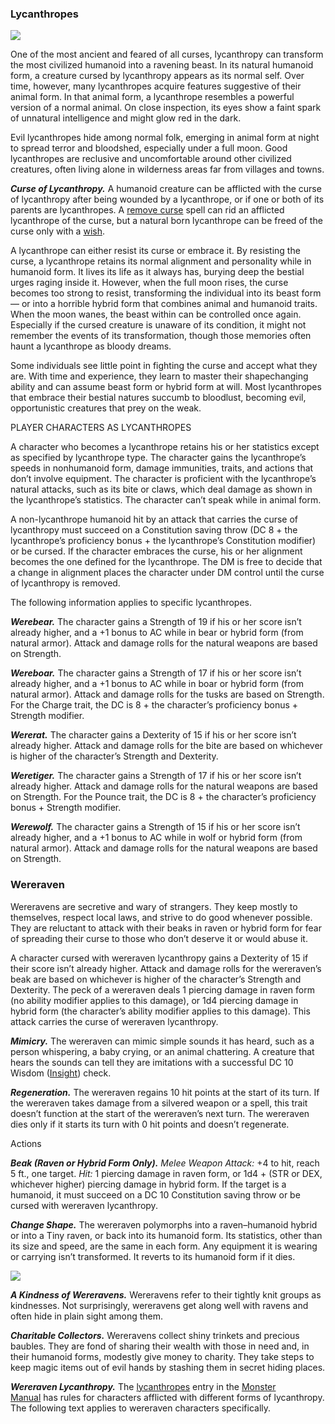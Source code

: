 ### Lycanthropes

[![](https://media.dndbeyond.com/compendium-images/mm/2FZUgsUtCz3v9Wmq/01-046.lycanthropes.png)](https://media.dndbeyond.com/compendium-images/mm/2FZUgsUtCz3v9Wmq/01-046.lycanthropes.png)

One of the most ancient and feared of all curses, lycanthropy can transform the most civilized humanoid into a ravening beast. In its natural humanoid form, a creature cursed by lycanthropy appears as its normal self. Over time, however, many lycanthropes acquire features suggestive of their animal form. In that animal form, a lycanthrope resembles a powerful version of a normal animal. On close inspection, its eyes show a faint spark of unnatural intelligence and might glow red in the dark.

Evil lycanthropes hide among normal folk, emerging in animal form at night to spread terror and bloodshed, especially under a full moon. Good lycanthropes are reclusive and uncomfortable around other civilized creatures, often living alone in wilderness areas far from villages and towns.

_**Curse of Lycanthropy.**_ A humanoid creature can be afflicted with the curse of lycanthropy after being wounded by a lycanthrope, or if one or both of its parents are lycanthropes. A [remove curse](https://www.dndbeyond.com/spells/2229-remove-curse) spell can rid an afflicted lycanthrope of the curse, but a natural born lycanthrope can be freed of the curse only with a [wish](https://www.dndbeyond.com/spells/2303-wish).

A lycanthrope can either resist its curse or embrace it. By resisting the curse, a lycanthrope retains its normal alignment and personality while in humanoid form. It lives its life as it always has, burying deep the bestial urges raging inside it. However, when the full moon rises, the curse becomes too strong to resist, transforming the individual into its beast form — or into a horrible hybrid form that combines animal and humanoid traits. When the moon wanes, the beast within can be controlled once again. Especially if the cursed creature is unaware of its condition, it might not remember the events of its transformation, though those memories often haunt a lycanthrope as bloody dreams.

Some individuals see little point in fighting the curse and accept what they are. With time and experience, they learn to master their shapechanging ability and can assume beast form or hybrid form at will. Most lycanthropes that embrace their bestial natures succumb to bloodlust, becoming evil, opportunistic creatures that prey on the weak.

PLAYER CHARACTERS AS LYCANTHROPES

A character who becomes a lycanthrope retains his or her statistics except as specified by lycanthrope type. The character gains the lycanthrope’s speeds in nonhumanoid form, damage immunities, traits, and actions that don’t involve equipment. The character is proficient with the lycanthrope’s natural attacks, such as its bite or claws, which deal damage as shown in the lycanthrope’s statistics. The character can’t speak while in animal form.

A non-lycanthrope humanoid hit by an attack that carries the curse of lycanthropy must succeed on a Constitution saving throw (DC 8 + the lycanthrope’s proficiency bonus + the lycanthrope’s Constitution modifier) or be cursed. If the character embraces the curse, his or her alignment becomes the one defined for the lycanthrope. The DM is free to decide that a change in alignment places the character under DM control until the curse of lycanthropy is removed.

The following information applies to specific lycanthropes.

_**Werebear.**_ The character gains a Strength of 19 if his or her score isn’t already higher, and a +1 bonus to AC while in bear or hybrid form (from natural armor). Attack and damage rolls for the natural weapons are based on Strength.

_**Wereboar.**_ The character gains a Strength of 17 if his or her score isn’t already higher, and a +1 bonus to AC while in boar or hybrid form (from natural armor). Attack and damage rolls for the tusks are based on Strength. For the Charge trait, the DC is 8 + the character’s proficiency bonus + Strength modifier.

_**Wererat.**_ The character gains a Dexterity of 15 if his or her score isn’t already higher. Attack and damage rolls for the bite are based on whichever is higher of the character’s Strength and Dexterity.

_**Weretiger.**_ The character gains a Strength of 17 if his or her score isn’t already higher. Attack and damage rolls for the natural weapons are based on Strength. For the Pounce trait, the DC is 8 + the character’s proficiency bonus + Strength modifier.

_**Werewolf.**_ The character gains a Strength of 15 if his or her score isn’t already higher, and a +1 bonus to AC while in wolf or hybrid form (from natural armor). Attack and damage rolls for the natural weapons are based on Strength.

### Wereraven

Wereravens are secretive and wary of strangers. They keep mostly to themselves, respect local laws, and strive to do good whenever possible. They are reluctant to attack with their beaks in raven or hybrid form for fear of spreading their curse to those who don’t deserve it or would abuse it.

A character cursed with wereraven lycanthropy gains a Dexterity of 15 if their score isn’t already higher. Attack and damage rolls for the wereraven’s beak are based on whichever is higher of the character’s Strength and Dexterity. The peck of a wereraven deals 1 piercing damage in raven form (no ability modifier applies to this damage), or 1d4 piercing damage in hybrid form (the character’s ability modifier applies to this damage). This attack carries the curse of wereraven lycanthropy.

_**Mimicry.**_ The wereraven can mimic simple sounds it has heard, such as a person whispering, a baby crying, or an animal chattering. A creature that hears the sounds can tell they are imitations with a successful DC 10 Wisdom ([Insight](https://www.dndbeyond.com/sources/dnd/free-rules/playing-the-game#Skills)) check.

_**Regeneration.**_ The wereraven regains 10 hit points at the start of its turn. If the wereraven takes damage from a silvered weapon or a spell, this trait doesn’t function at the start of the wereraven’s next turn. The wereraven dies only if it starts its turn with 0 hit points and doesn’t regenerate.

Actions

_**Beak (Raven or Hybrid Form Only).**_ _Melee Weapon Attack:_ +4 to hit, reach 5 ft., one target. _Hit:_ 1 piercing damage in raven form, or 1d4 + (STR or DEX, whichever higher) piercing damage in hybrid form. If the target is a humanoid, it must succeed on a DC 10 Constitution saving throw or be cursed with wereraven lycanthropy.

_**Change Shape.**_ The wereraven polymorphs into a raven–humanoid hybrid or into a Tiny raven, or back into its humanoid form. Its statistics, other than its size and speed, are the same in each form. Any equipment it is wearing or carrying isn’t transformed. It reverts to its humanoid form if it dies.

[![](https://www.dndbeyond.com/avatars/thumbnails/16464/598/400/337/637515969684846750.png)](https://www.dndbeyond.com/avatars/16464/598/637515969684846750.png)

_**A Kindness of Wereravens.**_ Wereravens refer to their tightly knit groups as kindnesses. Not surprisingly, wereravens get along well with ravens and often hide in plain sight among them.

_**Charitable Collectors.**_ Wereravens collect shiny trinkets and precious baubles. They are fond of sharing their wealth with those in need and, in their humanoid forms, modestly give money to charity. They take steps to keep magic items out of evil hands by stashing them in secret hiding places.

_**Wereraven Lycanthropy.**_ The [lycanthropes](https://www.dndbeyond.com/sources/mm/monsters-l#Lycanthropes) entry in the [Monster Manual](https://www.dndbeyond.com/sources/mm) has rules for characters afflicted with different forms of lycanthropy. The following text applies to wereraven characters specifically.

